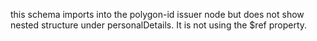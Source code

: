 this schema imports into the polygon-id issuer node but does not show nested structure under personalDetails. It is not using the $ref property.
